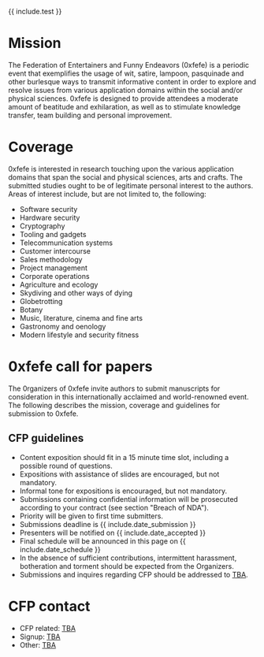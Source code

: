 {{ include.test }}

# Mission

The Federation of Entertainers and Funny Endeavors (0xfefe) is a periodic event that exemplifies the usage of wit, satire, lampoon, pasquinade and other burlesque ways to transmit informative content in order to explore and resolve issues from various application domains within the social and/or physical sciences. 0xfefe is designed to provide attendees a moderate amount of beatitude and exhilaration, as well as to stimulate knowledge transfer, team building and personal improvement. 

# Coverage

0xfefe is interested in research touching upon the various application domains that span the social and physical sciences, arts and crafts. The submitted studies ought to be of legitimate personal interest to the authors. Areas of interest include, but are not limited to, the following:

- Software security
- Hardware security
- Cryptography
- Tooling and gadgets
- Telecommunication systems
- Customer intercourse
- Sales methodology
- Project management
- Corporate operations
- Agriculture and ecology
- Skydiving and other ways of dying
- Globetrotting
- Botany
- Music, literature, cinema and fine arts
- Gastronomy and oenology
- Modern lifestyle and security fitness

# 0xfefe call for papers

The 0rganizers of 0xfefe invite authors to submit manuscripts for consideration in this internationally acclaimed and world-renowned event. The following describes the mission, coverage and guidelines for submission to 0xfefe.

## CFP guidelines

- Content exposition should fit in a 15 minute time slot, including a possible round of questions.
- Expositions with assistance of slides are encouraged, but not mandatory.
- Informal tone for expositions is encouraged, but not mandatory.
- Submissions containing confidential information will be prosecuted according to your contract (see section "Breach of NDA").
- Priority will be given to first time submitters.
- Submissions deadline is {{ include.date_submission }}
- Presenters will be notified on {{ include.date_accepted }}
- Final schedule will be announced in this page on {{ include.date_schedule }}
- In the absence of sufficient contributions, intermittent harassment, botheration and torment should be expected from the Organizers.
- Submissions and inquires regarding CFP should be addressed to [TBA](mailto:TBA).

# CFP contact

- CFP related: [TBA](mailto:TBA)
- Signup: [TBA](mailto:TBA)
- Other: [TBA](mailto:TBA)
